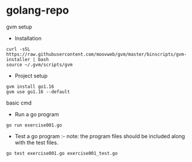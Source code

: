 # golang-repo

gvm setup
- Installation
```
curl -sSL https://raw.githubusercontent.com/moovweb/gvm/master/binscripts/gvm-installer | bash
source ~/.gvm/scripts/gvm
```

- Project setup
```
gvm install go1.16
gvm use go1.16 --default
```

basic cmd

- Run a go program
```
go run exercise001.go
```

- Test a go program :- note: the program files should be included along with the test files.
```
go test exercise001.go exercise001_test.go      
```